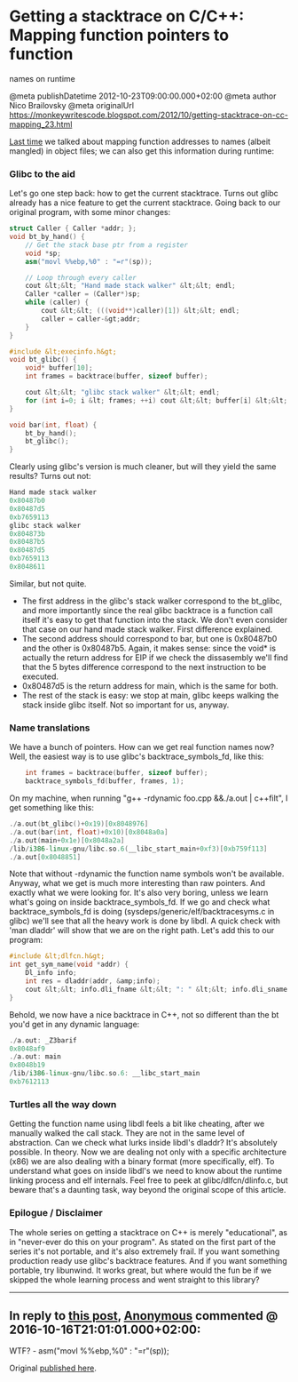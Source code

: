 # Getting a stacktrace on C/C++: Mapping function pointers to function
names on runtime

@meta publishDatetime 2012-10-23T09:00:00.000+02:00
@meta author Nico Brailovsky
@meta originalUrl https://monkeywritescode.blogspot.com/2012/10/getting-stacktrace-on-cc-mapping_23.html

[Last time](/blog_md/2012/1023_GettingastacktraceonCCMappingfunctionpointerstofunctionnamesonruntime.md) we talked about mapping function addresses to names (albeit mangled) in object files; we can also get this information during runtime:

### Glibc to the aid

Let's go one step back: how to get the current stacktrace. Turns out glibc already has a nice feature to get the current stacktrace. Going back to our original program, with some minor changes:

```c++
struct Caller { Caller *addr; };
void bt_by_hand() {
    // Get the stack base ptr from a register
    void *sp;
    asm("movl %%ebp,%0" : "=r"(sp));

    // Loop through every caller
    cout &lt;&lt; "Hand made stack walker" &lt;&lt; endl;
    Caller *caller = (Caller*)sp;
    while (caller) {
        cout &lt;&lt; (((void**)caller)[1]) &lt;&lt; endl;
        caller = caller-&gt;addr;
    }
}

#include &lt;execinfo.h&gt;
void bt_glibc() {
    void* buffer[10];
    int frames = backtrace(buffer, sizeof buffer);

    cout &lt;&lt; "glibc stack walker" &lt;&lt; endl;
    for (int i=0; i &lt; frames; ++i) cout &lt;&lt; buffer[i] &lt;&lt; endl;
}

void bar(int, float) {
    bt_by_hand();
    bt_glibc();
}
```

Clearly using glibc's version is much cleaner, but will they yield the same results? Turns out not:

```c++
Hand made stack walker
0x80487b0
0x80487d5
0xb7659113
glibc stack walker
0x804873b
0x80487b5
0x80487d5
0xb7659113
0x8048611
```

Similar, but not quite.
* The first address in the glibc's stack walker correspond to the bt\_glibc, and more importantly since the real glibc backtrace is a function call itself it's easy to get that function into the stack. We don't even consider that case on our hand made stack walker. First difference explained.
* The second address should correspond to bar, but one is 0x80487b0 and the other is 0x80487b5. Again, it makes sense: since the void\* is actually the return address for EIP if we check the dissasembly we'll find that the 5 bytes difference correspond to the next instruction to be executed.
* 0x80487d5 is the return address for main, which is the same for both.
* The rest of the stack is easy: we stop at main, glibc keeps walking the stack inside glibc itself. Not so important for us, anyway.

### Name translations

We have a bunch of pointers. How can we get real function names now? Well, the easiest way is to use glibc's backtrace\_symbols\_fd, like this:

```c++
    int frames = backtrace(buffer, sizeof buffer);
    backtrace_symbols_fd(buffer, frames, 1);
```

On my machine, when running "g++ -rdynamic foo.cpp &&./a.out | c++filt", I get something like this:

```c++
./a.out(bt_glibc()+0x19)[0x8048976]
./a.out(bar(int, float)+0x10)[0x8048a0a]
./a.out(main+0x1e)[0x8048a2a]
/lib/i386-linux-gnu/libc.so.6(__libc_start_main+0xf3)[0xb759f113]
./a.out[0x8048851]
```

Note that without -rdynamic the function name symbols won't be available. Anyway, what we get is much more interesting than raw pointers. And exactly what we were looking for. It's also very boring, unless we learn what's going on inside backtrace\_symbols\_fd. If we go and check what backtrace\_symbols\_fd is doing (sysdeps/generic/elf/backtracesyms.c in glibc) we'll see that all the heavy work is done by libdl. A quick check with 'man dladdr' will show that we are on the right path. Let's add this to our program:

```c++
#include &lt;dlfcn.h&gt;
int get_sym_name(void *addr) {
    Dl_info info;
    int res = dladdr(addr, &amp;info);
    cout &lt;&lt; info.dli_fname &lt;&lt; ": " &lt;&lt; info.dli_sname &lt;&lt; endl;
}
```

Behold, we now have a nice backtrace in C++, not so different than the bt you'd get in any dynamic language:

```c++
./a.out: _Z3barif
0x8048af9
./a.out: main
0x8048b19
/lib/i386-linux-gnu/libc.so.6: __libc_start_main
0xb7612113
```

### Turtles all the way down

Getting the function name using libdl feels a bit like cheating, after we manually walked the call stack. They are not in the same level of abstraction. Can we check what lurks inside libdl's dladdr? It's absolutely possible. In theory. Now we are dealing not only with a specific architecture (x86) we are also dealing with a binary format (more specifically, elf). To understand what goes on inside libdl's we need to know about the runtime linking process and elf internals. Feel free to peek at glibc/dlfcn/dlinfo.c, but beware that's a daunting task, way beyond the original scope of this article.

### Epilogue / Disclaimer

The whole series on getting a stacktrace on C++ is merely "educational", as in "never-ever do this on your program". As stated on the first part of the series it's not portable, and it's also extremely frail. If you want something production ready use glibc's backtrace features. And if you want something portable, try libunwind. It works great, but where would the fun be if we skipped the whole learning process and went straight to this library?


---
## In reply to [this post](), [Anonymous]() commented @ 2016-10-16T21:01:01.000+02:00:

WTF? - asm("movl %%ebp,%0" : "=r"(sp));

Original [published here](/blog_md/2012/1023_GettingastacktraceonCCMappingfunctionpointerstofunctionnamesonruntime.md).
